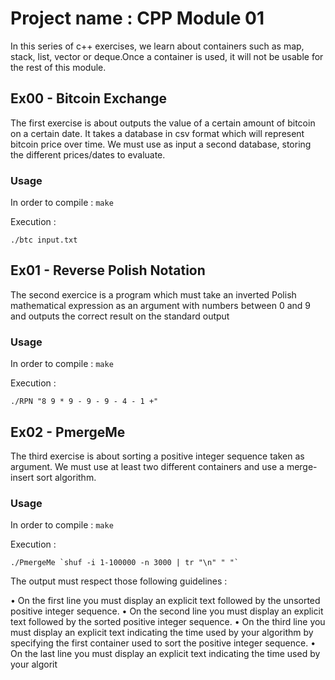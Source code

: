 # Project name : CPP Module 01

In this series of c++ exercises, we learn about containers such as map, stack, list, vector or deque.Once a container is used, it will not be usable for the rest of this module.

## Ex00 - Bitcoin Exchange
The first exercise is about outputs the value of a certain amount of bitcoin on a certain date. It takes a database in csv format which will represent bitcoin price over time. We must use as input a second database, storing the different prices/dates to evaluate.

### Usage

In order to compile : `make`

Execution :

```
./btc input.txt
```

## Ex01 - Reverse Polish Notation
The second exercice is a program which must take an inverted Polish mathematical expression as an argument with numbers between 0 and 9 and outputs the correct result on the standard output

### Usage

In order to compile : `make`

Execution :

```
./RPN "8 9 * 9 - 9 - 9 - 4 - 1 +"
```

## Ex02 - PmergeMe
The third exercise is about sorting a positive integer sequence taken as argument. We must use at least two different containers and use a merge-insert sort algorithm.

### Usage

In order to compile : `make`

Execution :

```
./PmergeMe `shuf -i 1-100000 -n 3000 | tr "\n" " "`
```
The output must respect those following guidelines :

• On the first line you must display an explicit text followed by the unsorted positive
integer sequence.
• On the second line you must display an explicit text followed by the sorted positive
integer sequence.
• On the third line you must display an explicit text indicating the time used by
your algorithm by specifying the first container used to sort the positive integer
sequence.
• On the last line you must display an explicit text indicating the time used by
your algorit

